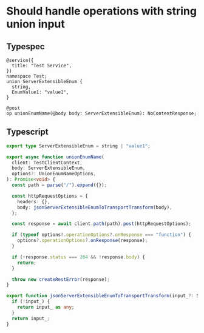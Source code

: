 # Should handle operations with string union input

## Typespec

```tsp
@service({
  title: "Test Service",
})
namespace Test;
union ServerExtensibleEnum {
  string,
  EnumValue1: "value1",
}

@post
op unionEnumName(@body body: ServerExtensibleEnum): NoContentResponse;
```

## Typescript

```ts src/models/models.ts type ServerExtensibleEnum
export type ServerExtensibleEnum = string | "value1";
```

```ts src/api/testClientOperations.ts function unionEnumName
export async function unionEnumName(
  client: TestClientContext,
  body: ServerExtensibleEnum,
  options?: UnionEnumNameOptions,
): Promise<void> {
  const path = parse("/").expand({});

  const httpRequestOptions = {
    headers: {},
    body: jsonServerExtensibleEnumToTransportTransform(body),
  };

  const response = await client.path(path).post(httpRequestOptions);

  if (typeof options?.operationOptions?.onResponse === "function") {
    options?.operationOptions?.onResponse(response);
  }

  if (+response.status === 204 && !response.body) {
    return;
  }

  throw new createRestError(response);
}
```

```ts src/models/serializers.ts function jsonServerExtensibleEnumToTransportTransform
export function jsonServerExtensibleEnumToTransportTransform(input_?: ServerExtensibleEnum): any {
  if (!input_) {
    return input_ as any;
  }
  return input_;
}
```
